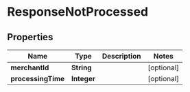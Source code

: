 

# ResponseNotProcessed


## Properties

Name | Type | Description | Notes
------------ | ------------- | ------------- | -------------
**merchantId** | **String** |  |  [optional]
**processingTime** | **Integer** |  |  [optional]



